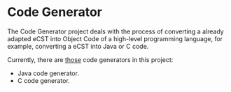 # Code Generator

The Code Generator project deals with the process of converting a already adapted eCST into Object Code of a high-level programming language, for example, converting a eCST into Java or C code.

Currently, there are [those](https://github.com/RafaelSantosBraz/StS-Compilation-Framework/tree/master/CodeGenerator/src/codegenerators) code generators in this project:
* Java code generator.
* C code generator.